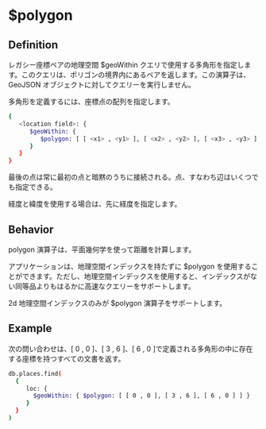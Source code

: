 # $polygon
## Definition
レガシー座標ペアの地理空間 $geoWithin クエリで使用する多角形を指定します。このクエリは、ポリゴンの境界内にあるペアを返します。この演算子は、GeoJSON オブジェクトに対してクエリーを実行しません。

多角形を定義するには、座標点の配列を指定します。

```bash
{
   <location field>: {
      $geoWithin: {
         $polygon: [ [ <x1> , <y1> ], [ <x2> , <y2> ], [ <x3> , <y3> ], ... ]
      }
   }
}
```

最後の点は常に最初の点と暗黙のうちに接続される。点、すなわち辺はいくつでも指定できる。

経度と緯度を使用する場合は、先に経度を指定します。

## Behavior
polygon 演算子は、平面幾何学を使って距離を計算します。

アプリケーションは、地理空間インデックスを持たずに $polygon を使用することができます。ただし、地理空間インデックスを使用すると、インデックスがない同等品よりもはるかに高速なクエリーをサポートします。

2d 地理空間インデックスのみが $polygon 演算子をサポートします。

## Example
次の問い合わせは、[ 0 , 0 ]、[ 3 , 6 ]、[ 6 , 0 ]で定義される多角形の中に存在する座標を持つすべての文書を返す。

```bash
db.places.find(
  {
     loc: {
       $geoWithin: { $polygon: [ [ 0 , 0 ], [ 3 , 6 ], [ 6 , 0 ] ] }
     }
  }
)
```

